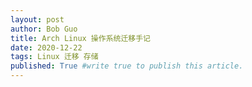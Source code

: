 ```yaml
---
layout: post
author: Bob Guo
title: Arch Linux 操作系统迁移手记
date: 2020-12-22
tags: Linux 迁移 存储
published: True #write true to publish this article.
---
```

